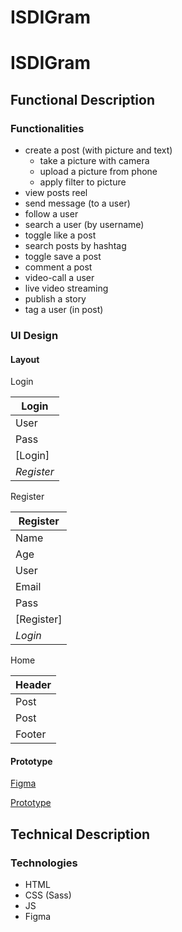 # ISDIGram
# ISDIGram

## Functional Description

### Functionalities

- create a post (with picture and text)
    - take a picture with camera
    - upload a picture from phone
    - apply filter to picture
- view posts reel
- send message (to a user)
- follow a user
- search a user (by username)
- toggle like a post
- search posts by hashtag
- toggle save a post
- comment a post
- video-call a user
- live video streaming
- publish a story
- tag a user (in post)

### UI Design

#### Layout

Login

| **Login**   |
|--------|
| User   | 
| Pass   | 
| [Login] |
| _Register_ |

Register

| **Register** |
|--------|
| Name   | 
| Age    | 
| User   |
| Email  | 
| Pass   | 
| [Register] |
| _Login_ |

Home

| Header |
|--------|
| Post   |
| Post   |
| Footer |

#### Prototype

[Figma](https://www.figma.com/file/cw8K38zpv36iQkjQA5fVXC/App?type=design&node-id=0-1&mode=design&t=893BElnIYe0ToB5c-0)

[Prototype](https://www.figma.com/proto/cw8K38zpv36iQkjQA5fVXC/App?type=design&node-id=1-2&t=893BElnIYe0ToB5c-0&scaling=scale-down&page-id=0%3A1&starting-point-node-id=1%3A2)


## Technical Description

### Technologies

- HTML
- CSS (Sass)
- JS
- Figma